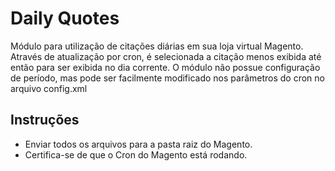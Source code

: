 ﻿Daily Quotes
==============================

Módulo para utilização de citações diárias em sua loja virtual Magento.
Através de atualização por cron, é selecionada a citação menos exibida até então para ser exibida no dia corrente.
O módulo não possue configuração de período, mas pode ser facilmente modificado nos parâmetros do cron no arquivo config.xml

Instruções
--------------

- Enviar todos os arquivos para a pasta raiz do Magento.
- Certifica-se de que o Cron do Magento está rodando.